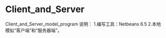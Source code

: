 Client_and_Server
=================

Client_and_Server_model_program
说明：
1.编写工具：Netbeans 6.5
2.本地模拟“客户端”和“服务器端”。
